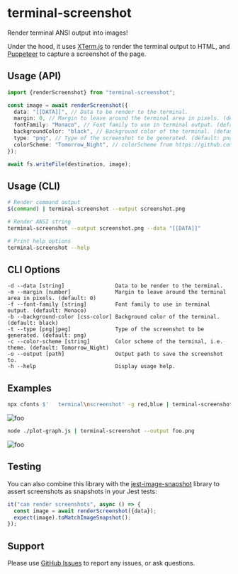 # terminal-screenshot

Render terminal ANSI output into images!

Under the hood, it uses [XTerm.js](https://www.npmjs.com/package/xterm) to render the terminal output to HTML, and [Puppeteer](https://www.npmjs.com/package/puppeteer) to capture a screenshot of the page.

## Usage (API)

```ts
import {renderScreenshot} from "terminal-screenshot";

const image = await renderScreenshot({
  data: "[[DATA]]", // Data to be render to the terminal.
  margin: 0, // Margin to leave around the terminal area in pixels. (default: 0)
  fontFamily: "Monaco", // Font family to use in terminal output. (default: Monaco)
  backgroundColor: "black", // Background color of the terminal. (default: black)
  type: "png", // Type of the screenshot to be generated. (default: png)
  colorScheme: "Tomorrow_Night", // colorScheme from https://github.com/ysk2014/xterm-theme/
});

await fs.writeFile(destination, image);
```

## Usage (CLI)

```bash
# Render command output
$(command) | terminal-screenshot --output screenshot.png

# Render ANSI string
terminal-screenshot --output screenshot.png --data "[[DATA]]"

# Print help options
terminal-screenshot --help
```

## CLI Options

```text
-d --data [string]                Data to be render to the terminal.
-m --margin [number]              Margin to leave around the terminal area in pixels. (default: 0)
-f --font-family [string]         Font family to use in terminal output. (default: Monaco)
-b --background-color [css-color] Background color of the terminal. (default: black)
-t --type [png|jpeg]              Type of the screenshot to be generated. (default: png)
-c --color-scheme [string]        Color scheme of the terminal, i.e. theme. (default: Tomorrow_Night)
-o --output [path]                Output path to save the screenshot to.
-h --help                         Display usage help.
```

## Examples

```bash
npx cfonts $'   terminal\nscreenshot' -g red,blue | terminal-screenshot --output foo.png
```

![foo](https://user-images.githubusercontent.com/15987992/118482566-c1245e80-b6c9-11eb-8c01-1e524dd0d7a3.png)

```bash
node ./plot-graph.js | terminal-screenshot --output foo.png
```

![foo](https://user-images.githubusercontent.com/15987992/118481223-15c6da00-b6c8-11eb-88f6-26ea878a09d4.png)

## Testing

You can also combine this library with the [jest-image-snapshot](https://www.npmjs.com/package/jest-image-snapshot) library to assert screenshots as snapshots in your Jest tests:

```ts
it("can render screenshots", async () => {
  const image = await renderScreenshot({data});
  expect(image).toMatchImageSnapshot();
});
```

## Support

Please use [GitHub Issues](https://github.com/OmarTawfik/terminal-screenshot/issues) to report any issues, or ask questions.
